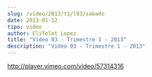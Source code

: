 ```yaml
---
slug: /video/2013/t1/l03/sabado
date: 2013-01-12
tipo: video
author: Elifelet Lopez
title: "Video 03 - Trimestre 1 - 2013"
description: "Video 03 - Trimestre 1 - 2013"
---
```


http://player.vimeo.com/video/57314316

